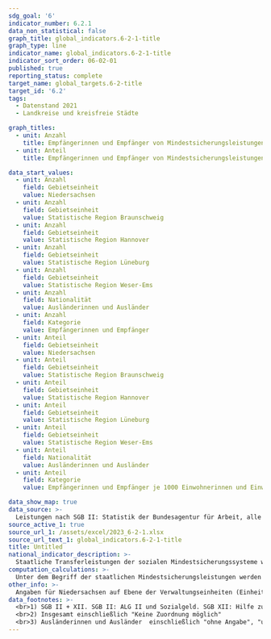 ```yaml
---
sdg_goal: '6'
indicator_number: 6.2.1
data_non_statistical: false
graph_title: global_indicators.6-2-1-title
graph_type: line
indicator_name: global_indicators.6-2-1-title
indicator_sort_order: 06-02-01
published: true
reporting_status: complete
target_name: global_targets.6-2-title
target_id: '6.2'
tags:
  - Datenstand 2021
  - Landkreise und kreisfreie Städte

graph_titles:
  - unit: Anzahl
    title: Empfängerinnen und Empfänger von Mindestsicherungsleistungen
  - unit: Anteil
    title: Empfängerinnen und Empfänger von Mindestsicherungsleistungen je 1000 Einwohnerinnen und Einwohner der betreffenden Bevölkerungsgruppe

data_start_values:
  - unit: Anzahl
    field: Gebietseinheit
    value: Niedersachsen
  - unit: Anzahl
    field: Gebietseinheit
    value: Statistische Region Braunschweig
  - unit: Anzahl
    field: Gebietseinheit
    value: Statistische Region Hannover
  - unit: Anzahl
    field: Gebietseinheit
    value: Statistische Region Lüneburg
  - unit: Anzahl
    field: Gebietseinheit
    value: Statistische Region Weser-Ems
  - unit: Anzahl
    field: Nationalität
    value: Ausländerinnen und Ausländer
  - unit: Anzahl
    field: Kategorie
    value: Empfängerinnen und Empfänger
  - unit: Anteil
    field: Gebietseinheit
    value: Niedersachsen
  - unit: Anteil
    field: Gebietseinheit
    value: Statistische Region Braunschweig
  - unit: Anteil
    field: Gebietseinheit
    value: Statistische Region Hannover
  - unit: Anteil
    field: Gebietseinheit
    value: Statistische Region Lüneburg
  - unit: Anteil
    field: Gebietseinheit
    value: Statistische Region Weser-Ems
  - unit: Anteil
    field: Nationalität
    value: Ausländerinnen und Ausländer
  - unit: Anteil
    field: Kategorie
    value: Empfängerinnen und Empfänger je 1000 Einwohnerinnen und Einwohner der betreffenden Bevölkerungsgruppe

data_show_map: true
data_source: >-
  Leistungen nach SGB II: Statistik der Bundesagentur für Arbeit, alle weiteren Daten: Statistische Ämter des Bundes und der Länder. Eigene Berechnung LSN
source_active_1: true
source_url_1: /assets/excel/2023_6-2-1.xlsx
source_url_text_1: global_indicators.6-2-1-title
title: Untitled
national_indicator_description: >-
  Staatliche Transferleistungen der sozialen Mindestsicherungssysteme werden zur Sicherung des Lebensunterhaltes gezahlt. Die Empfängerquote bzw. Mindestsicherungsquote beschreibt die Anzahl der Empfängerinnen und Empfänger von Leistungen je 1 000 Einwohnerinnen und Einwohner (Promille) nach  Nationalität und Kreisen. Sie ist ein Indikator für die „bekämpfte Armut“ in der Gesellschaft.
computation_calculations: >-
  Unter dem Begriff der staatlichen Mindestsicherungsleistungen werden im Rahmen der Bund-Länder-Arbeitsgruppe „Amtliche Sozialberichterstattung“ folgende Hilfearten zusammengefasst: Leistungen nach dem SGB II (ALG II und Sozialgeld), Sozialhilfe nach dem SGB XII (laufende Hilfe zum Lebensunterhalt außerhalb von Einrichtungen), Grundsicherung im Alter und bei Erwerbsminderung und Regelleistungen nach dem Asylbewerberleistungsgesetz. Die Daten liegen differenziert nach Geschlecht, Nationalität und Altersgruppen vor.
other_info: >-
  Angaben für Niedersachsen auf Ebene der Verwaltungseinheiten (Einheits- und Samtgemeinden) sind verfügbar in der <a href="https://www1.nls.niedersachsen.de/statistik/default.asp" target="_blank">LSN-Online Datenbank</a> (Statistische Erhebung > 255 Soziale Mindestsicherung). Ausführliche Informationen werden im Rahmen des vom Niedersächsischen Ministerium für Soziales, Gesundheit und Gleichstellung (MS) finanzierten Projekts „Handlungsorientierte Sozialberichterstattung Niedersachsen“ vom LSN zusammengestellt. Methodische Erläuterungen und Ergebnisse für Bund und Länder werden im <a href="http://www.statistikportal.de/de/sbe" target="_blank">Statistik Portal</a> veröffentlicht.
data_footnotes: >-
  <br>1) SGB II + XII. SGB II: ALG II und Sozialgeld. SGB XII: Hilfe zum Lebensunterhalt außerhalb von Einrichtungen (HLU, nach Wohnort); Grundsicherung im Alter und bei Erwerbsminderung nach dem SGB XII nach Wohnort der Bedarfsgemeinschaft, in- und außerhalb von Einrichtungen; Regelleistungen nach dem Asylbewerberleistungsgesetz (örtliche Träger, nach Wohnort); ohne Kriegsopferfürsorge.
  <br>2) Insgesamt einschließlich "Keine Zuordnung möglich"
  <br>3) Ausländerinnen und Ausländer  einschließlich "ohne Angabe", "ungeklärt", "staatenlos", "unbekanntes Ausland"
---
```

